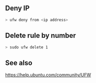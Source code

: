 ## Deny IP

```bash
> ufw deny from <ip address>
```

## Delete rule by number
```bash
> sudo ufw delete 1
```

## See also

https://help.ubuntu.com/community/UFW
